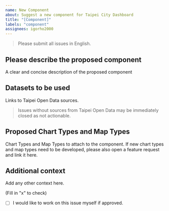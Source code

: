 ```yaml
---
name: New Component
about: Suggest a new component for Taipei City Dashboard
title: "[Component]"
labels: "component"
assignees: igorho2000
---
```


> Please submit all issues in English.

## Please describe the proposed component

A clear and concise description of the proposed component

## Datasets to be used

Links to Taipei Open Data sources.

> Issues without sources from Taipei Open Data may be immediately closed as not actionable.

## Proposed Chart Types and Map Types

Chart Types and Map Types to attach to the component. If new chart types and map types need to be developed, please also open a feature request and link it here.

## Additional context

Add any other context here.

(Fill in "x" to check)

-   [ ] I would like to work on this issue myself if approved.
